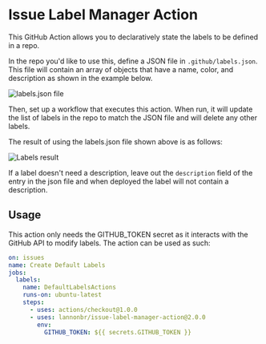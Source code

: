 # Issue Label Manager Action

This GitHub Action allows you to declaratively state the labels to be defined in a repo.

In the repo you'd like to use this, define a JSON file in `.github/labels.json`. This file will contain an array of objects that have a name, color, and description as shown in the example below.

![labels.json file](screenshots/json.png)

Then, set up a workflow that executes this action. When run, it will update the list of labels in the repo to match the JSON file and will delete any other labels.

The result of using the labels.json file shown above is as follows:

![Labels result](screenshots/labels.png)

If a label doesn't need a description, leave out the `description` field of the entry in the json file and when deployed the label will not contain a description.

## Usage

This action only needs the GITHUB_TOKEN secret as it interacts with the GitHub API to modify labels. The action can be used as such:

```yaml
on: issues
name: Create Default Labels
jobs:
  labels:
    name: DefaultLabelsActions
    runs-on: ubuntu-latest
    steps:
      - uses: actions/checkout@1.0.0
      - uses: lannonbr/issue-label-manager-action@2.0.0
        env:
          GITHUB_TOKEN: ${{ secrets.GITHUB_TOKEN }}
```
